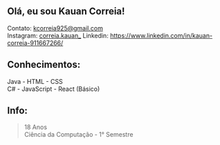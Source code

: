 ## Olá, eu sou Kauan Correia!
Contato: kcorreia925@gmail.com  <br /> 
Instagram: [correia.kauan_](https://www.instagram.com/correia.kauan_/)
Linkedin: https://www.linkedin.com/in/kauan-correia-911667266/

## Conhecimentos: 
Java - HTML - CSS <br />
C# - JavaScript - React (Básico) <br />

## Info: 
> 18 Anos <br /> 
 Ciência da Computação - 1° Semestre <br /> 


